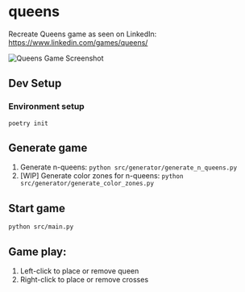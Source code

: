 # queens
Recreate Queens game as seen on LinkedIn: https://www.linkedin.com/games/queens/

![Queens Game Screenshot](assets/images/queen_games_v1.png)

## Dev Setup
### Environment setup
`poetry init`


## Generate game
1. Generate n-queens: `python src/generator/generate_n_queens.py`
2. [WIP] Generate color zones for n-queens: `python src/generator/generate_color_zones.py`


## Start game
`python src/main.py`


## Game play:
1. Left-click to place or remove queen
2. Right-click to place or remove crosses


